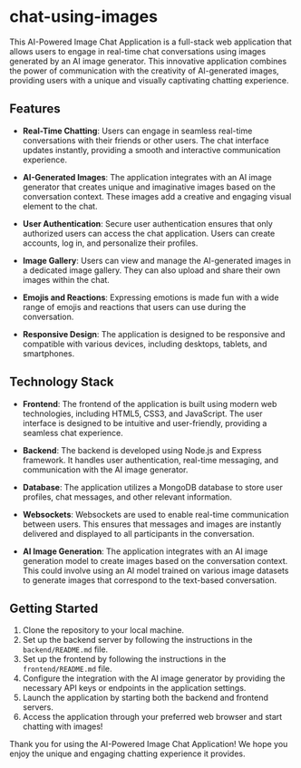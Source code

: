 # chat-using-images

This AI-Powered Image Chat Application is a full-stack web application that allows users to engage in real-time chat conversations using images generated by an AI image generator. This innovative application combines the power of communication with the creativity of AI-generated images, providing users with a unique and visually captivating chatting experience.

## Features

- **Real-Time Chatting**: Users can engage in seamless real-time conversations with their friends or other users. The chat interface updates instantly, providing a smooth and interactive communication experience.

- **AI-Generated Images**: The application integrates with an AI image generator that creates unique and imaginative images based on the conversation context. These images add a creative and engaging visual element to the chat.

- **User Authentication**: Secure user authentication ensures that only authorized users can access the chat application. Users can create accounts, log in, and personalize their profiles.

- **Image Gallery**: Users can view and manage the AI-generated images in a dedicated image gallery. They can also upload and share their own images within the chat.

- **Emojis and Reactions**: Expressing emotions is made fun with a wide range of emojis and reactions that users can use during the conversation.

- **Responsive Design**: The application is designed to be responsive and compatible with various devices, including desktops, tablets, and smartphones.

## Technology Stack

- **Frontend**: The frontend of the application is built using modern web technologies, including HTML5, CSS3, and JavaScript. The user interface is designed to be intuitive and user-friendly, providing a seamless chat experience.

- **Backend**: The backend is developed using Node.js and Express framework. It handles user authentication, real-time messaging, and communication with the AI image generator.

- **Database**: The application utilizes a MongoDB database to store user profiles, chat messages, and other relevant information.

- **Websockets**: Websockets are used to enable real-time communication between users. This ensures that messages and images are instantly delivered and displayed to all participants in the conversation.

- **AI Image Generation**: The application integrates with an AI image generation model to create images based on the conversation context. This could involve using an AI model trained on various image datasets to generate images that correspond to the text-based conversation.

## Getting Started

1. Clone the repository to your local machine.
2. Set up the backend server by following the instructions in the `backend/README.md` file.
3. Set up the frontend by following the instructions in the `frontend/README.md` file.
4. Configure the integration with the AI image generator by providing the necessary API keys or endpoints in the application settings.
5. Launch the application by starting both the backend and frontend servers.
6. Access the application through your preferred web browser and start chatting with images!

Thank you for using the AI-Powered Image Chat Application! We hope you enjoy the unique and engaging chatting experience it provides.

